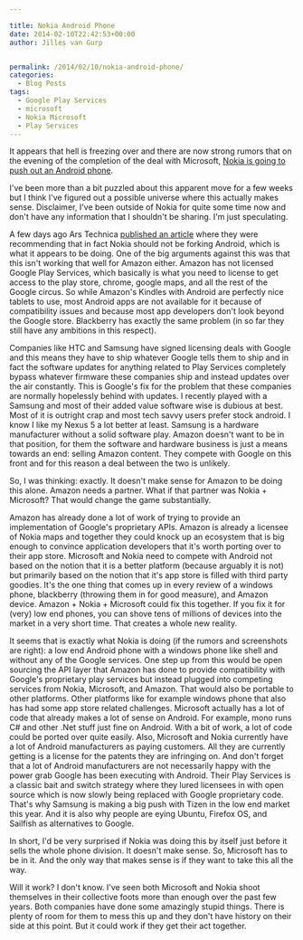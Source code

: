 ```yaml
---

title: Nokia Android Phone
date: 2014-02-10T22:42:53+00:00
author: Jilles van Gurp


permalink: /2014/02/10/nokia-android-phone/
categories:
  - Blog Posts
tags:
  - Google Play Services
  - microsoft
  - Nokia Microsoft
  - Play Services
---
```

It appears that hell is freezing over and there are now strong rumors that on the evening of the completion of the deal with Microsoft, [Nokia is going to push out an Android phone](http://www.theverge.com/2014/2/10/5398322/nokia-x-normandy-android-phone-wsj-rumor).

I've been more than a bit puzzled about this apparent move for a few weeks but I think I've figured out a possible universe where this actually makes sense. Disclaimer, I've been outside of Nokia for quite some time now and don't have any information that I shouldn't be sharing. I'm just speculating. 

A few days ago Ars Technica [published an article](http://arstechnica.com/information-technology/2014/02/neither-microsoft-nokia-nor-anyone-else-should-fork-android-its-unforkable/) where they were recommending that in fact Nokia should not be forking Android, which is what it appears to be doing. One of the big arguments against this was that this isn't working that well for Amazon either. Amazon has not licensed Google Play Services, which basically is what you need to license to get access to the play store, chrome, google maps, and all the rest of the Google circus. So while Amazon's Kindles with Android are perfectly nice tablets to use, most Android apps are not available for it because of compatibility issues and because most app developers don't look beyond the Google store. Blackberry has exactly the same problem (in so far they still have any ambitions in this respect).

Companies like HTC and Samsung have signed licensing deals with Google and this means they have to ship whatever Google tells them to ship and in fact the software updates for anything related to Play Services completely bypass whatever firmware these companies ship and instead updates over the air constantly. This is Google's fix for the problem that these companies are normally hopelessly behind with updates. I recently played with a Samsung and most of their added value software wise is dubious at best. Most of it is outright crap and most tech savvy users prefer stock android. I know I like my Nexus 5 a lot better at least. Samsung is a hardware manufacturer without a solid software play. Amazon doesn't want to be in that position, for them the software and hardware business is just a means towards an end: selling Amazon content. They compete with Google on this front and for this reason a deal between the two is unlikely.

So, I was thinking: exactly. It doesn't make sense for Amazon to be doing this alone. Amazon needs a partner. What if that partner was Nokia + Microsoft? That would change the game substantially.

Amazon has already done a lot of work of trying to provide an implementation of Google's proprietary APIs. Amazon is already a licensee of Nokia maps and together they could knock up an ecosystem that is big enough to convince application developers that it's worth porting over to their app store. Microsoft and Nokia need to compete with Android not based on the notion that it is a better platform (because arguably it is not) but primarily based on the notion that it's app store is filled with third party goodies. It's the one thing that comes up in every review of a windows phone, blackberry (throwing them in for good measure), and Amazon device. Amazon + Nokia + Microsoft could fix this together. If you fix it for (very) low end phones, you can shove tens of millions of devices into the market in a very short time. That creates a whole new reality.

It seems that is exactly what Nokia is doing (if the rumors and screenshots are right): a low end Android phone with a windows phone like shell and without any of the Google services. One step up from this would be open sourcing the API layer that Amazon has done to provide compatibility with Google's proprietary play services but instead plugged into competing services from Nokia, Microsoft, and Amazon. That would also be portable to other platforms. Other platforms like for example windows phone that also has had some app store related challenges. Microsoft actually has a lot of code that already makes a lot of sense on Android. For example, mono runs C# and other .Net stuff just fine on Android. With a bit of work, a lot of code could be ported over quite easily. Also, Microsoft and Nokia currently have a lot of Android manufacturers as paying customers. All they are currently getting is a license for the patents they are infringing on. And don't forget that a lot of Android manufacturers are not necessarily happy with the power grab Google has been executing with Android. Their Play Services is a classic bait and switch strategy where they lured licensees in with open source which is now slowly being replaced with Google proprietary code. That's why Samsung is making a big push with Tizen in the low end market this year. And it is also why people are eying Ubuntu, Firefox OS, and Sailfish as alternatives to Google.

In short, I'd be very surprised if Nokia was doing this by itself just before it sells the whole phone division. It doesn't make sense. So, Microsoft has to be in it. And the only way that makes sense is if they want to take this all the way.

Will it work? I don't know. I've seen both Microsoft and Nokia shoot themselves in their collective foots more than enough over the past few years. Both companies have done some amazingly stupid things. There is plenty of room for them to mess this up and they don't have history on their side at this point. But it could work if they get their act together.